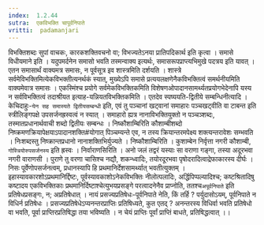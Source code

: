 ```yaml
---
index:  1.2.44
sutra:  एकविभक्ति चापूर्वनिपाते
vritti:  padamanjari
---
```


विभक्तिशब्दः सुपां वाचकः, कारकशक्तिवचनो वा; विभज्यतेऽनया प्रातिपदिकार्थ इति कृत्वा । समासे विधीयमाने इति । यदुपमर्दनेन समासो भवति तस्मन्वाक्य इत्यर्थः, समासरूपप्राप्त्यभिमुखे पदत्रय इति यावत् । एतन समासार्थं वाक्यमत्र समासः, न पूर्वसूत्र इव शास्त्रमिति दर्शयति । शास्त्रे सर्वमेविभक्तिमित्येकविभक्तीत्यनर्थकं स्यात्, मुख्येऽपि समासे प्रत्ययलक्षणेनैकविभक्तित्वं समर्थनीयमिति वाक्यमेवात्र समासः । एकस्मिंश्च प्रयोगे सर्वमेकविभक्तिकमिति विशेषणओपादानसामर्थ्यतप्रयोगभेदेनापि यस्य न सर्वविभक्तित्वं तदाश्रीयत इत्याह-यन्नियतविभक्तिकमिति । एतदेव स्पष्ययति-द्वितीये सम्बन्धिनीत्यादि ।
केचिदाहुः-`येन सह समास्यते द्वितीयसम्बन्धी` इति, एवं तु पञ्चानां खट्वानां समाहारः पञ्चखट्वीति वा टाबन्त इति स्त्रीलिङ्गपक्षे उपसर्जनह्रस्वत्वं न स्यात् । समाहारो ह्यत्र नानाविभक्तियुक्तो न पञ्चञ्शब्दः, तस्मातप्रधानार्थवाची शब्दो द्वितीयः सम्बन्धः । निष्कौशाम्बिरिति कौशाम्बीशब्दो निष्क्रमणक्रियापेक्षयाऽपादानशक्ति#योगात् पिञ्चम्यन्ते एव, न तस्य क्रियान्तरमपेक्ष्य शक्त्यन्तरावेशः सम्भवति । निःशब्दस्तु निष्क्रान्तप्रधानो नानाशक्तिभिर्युज्यते ।
निष्कौशाम्बिरिति । कुशाम्बेन निर्वृत्ता नगरी कौशाम्बी, `गोस्त्रियोरुपसर्जनस्य` इति ह्रस्वः । निर्वाराणसिरिति । अनो जलं तद्वरं यस्याः सा वराणा गङ्गा, तस्या अदूरभवा नगरी वाराणसी । पुराणे तु वरणा चासिश्च नद्यौ, शकन्ध्वादिः, तयोरदूरभवा पृषोदरादित्वाद्रेफाकारस्य दीर्घः । निसः पूर्वेणोपसर्जनत्वम्, प्रधानस्यापि हि प्रथमानिर्देशसामर्थ्यात् भवतीत्युक्तम् । इहास्यावकारशोऽप्रथमानिर्द्दिष्टः, पूर्वस्यावकाशोऽनेकविभक्तिः नीलोत्पलादिः, अर्द्धिपिप्पल्यादिश्च; कष्टश्रितादिषु कष्टादय एकविभक्तिकाः प्रथमानिर्दिष्टाश्चेत्युभयप्रसङ्गे परत्वादनेनैव प्राप्नोति, ततश्च`अपूर्वनिपाते` इति प्रतिषेधप्रसङ्गः, न; अप्रतिषेधात् । नायं प्रसज्यप्रतिषेधः-पूर्वनिपाते नेति, किं तर्हि ? पर्युदासोऽयम्, पूर्वनिपाते न विधिर्न प्रतिषेधः । प्रसज्यप्रतिषेधेऽप्यनन्तरप्राप्तिः प्रतिषिध्यते, कुत एतद् ? अनन्तरस्य विधिर्वा भवति प्रतिषेधो वा भवति, पूर्वा प्राप्तिरप्रतिषिद्धा तया भविष्यति । न चेयं प्राप्तिः पूर्वां प्राप्तिं बाधते, प्रतिषिद्धत्वात् ।।
